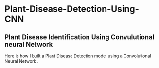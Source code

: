 # Plant-Disease-Detection-Using-CNN
## Plant Disease Identification Using Convulutional neural Network
Here is how I built a Plant Disease Detection model using a Convolutional Neural Network .
